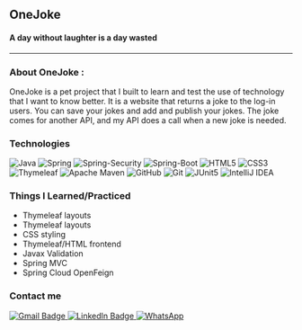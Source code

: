 ## OneJoke
#### A day without laughter is a day wasted

---

### About OneJoke :
OneJoke is a pet project that I built to learn and test the use of technology that I want to know better. It is a website that returns a joke to the log-in users. You can save your jokes and add and publish your jokes. The joke comes for another API, and my API does a call when a new joke is needed.

### Technologies
![Java](https://img.shields.io/badge/java-%23ED8B00.svg?style=for-the-badge&logo=openjdk&logoColor=white) ![Spring](https://img.shields.io/badge/spring-%236DB33F.svg?style=for-the-badge&logo=spring&logoColor=white) ![Spring-Security](https://img.shields.io/badge/Spring_Security-6DB33F?style=for-the-badge&logo=Spring-Security&logoColor=white) ![Spring-Boot](https://img.shields.io/badge/Spring%20Boot-6DB33F.svg?style=for-the-badge&logo=Spring-Boot&logoColor=white) ![HTML5](https://img.shields.io/badge/html5-%23E34F26.svg?style=for-the-badge&logo=html5&logoColor=white) ![CSS3](https://img.shields.io/badge/css3-%231572B6.svg?style=for-the-badge&logo=css3&logoColor=white) ![Thymeleaf](https://img.shields.io/badge/Thymeleaf-%23005C0F.svg?style=for-the-badge&logo=Thymeleaf&logoColor=white) ![Apache Maven](https://img.shields.io/badge/Apache%20Maven-C71A36?style=for-the-badge&logo=Apache%20Maven&logoColor=white) ![GitHub](https://img.shields.io/badge/github-%23121011.svg?style=for-the-badge&logo=github&logoColor=white) ![Git](https://img.shields.io/badge/git-%23F05033.svg?style=for-the-badge&logo=git&logoColor=white)  ![JUnit5](https://img.shields.io/badge/Junit5-25A162?style=for-the-badge&logo=junit5&logoColor=white) ![IntelliJ IDEA](https://img.shields.io/badge/IntelliJIDEA-000000.svg?style=for-the-badge&logo=intellij-idea&logoColor=white) 

### Things I Learned/Practiced
- Thymeleaf layouts
- Thymeleaf layouts
- CSS styling
- Thymeleaf/HTML frontend
- Javax Validation
- Spring MVC
- Spring Cloud OpenFeign

### Contact me
<a href="mailto:luchici123@gmial.com"> 
    <img src="https://img.shields.io/badge/Gmail-D14836?style=for-the-badge&logo=gmail&logoColor=white" alt="Gmail Badge"/>
</a>
<a href="https://www.linkedin.com/in/luchici"> 
    <img src="https://img.shields.io/badge/linkedin-%230077B5.svg?style=for-the-badge&logo=linkedin&logoColor=white" alt="LinkedIn Badge"/>
</a>
<a href="https://wa.me/40770450226"> 
    <img src="https://img.shields.io/badge/WhatsApp-25D366?style=for-the-badge&logo=whatsapp&logoColor=white" alt="WhatsApp"/>
</a>